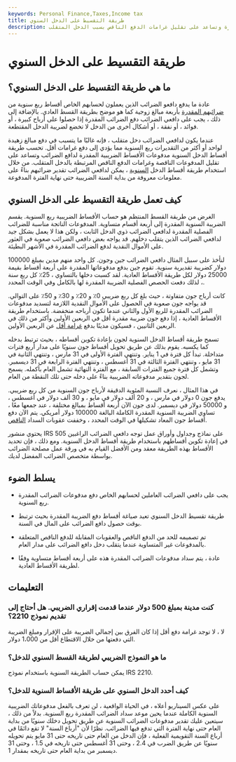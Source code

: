 ```yaml
---
keywords: Personal Finance,Taxes,Income tax
title: طريقة التقسيط على الدخل السنوي
description: طريقة القسط السنوي للدخل تحسب مدفوعات الضرائب المقدرة وتساعد على تقليل غرامات الدفع الناقص بسبب الدخل المتقلب.
---
```


# طريقة التقسيط على الدخل السنوي
## ما هي طريقة التقسيط على الدخل السنوي؟

عادة ما يدفع دافعو الضرائب الذين يعملون لحسابهم الخاص أقساط ربع سنوية من [ضرائبهم المقدرة](/estimated-tax) بأربعة مبالغ زوجية كما هو موضح بطريقة القسط العادي. بالإضافة إلى ذلك ، يجب على دافعي الضرائب دفع الضرائب المقدرة إذا حصلوا على أرباح كبيرة ، أو فوائد ، أو نفقة ، أو أشكال أخرى من الدخل لا تخضع لضريبة الدخل المقتطعة.

عندما يكون لدافعي الضرائب دخل متقلب ، فإنه غالبًا ما يتسبب في دفع مبالغ زهيدة لواحد أو أكثر من التقديرات ربع السنوية مما يؤدي إلى دفع غرامات أقل. تحسب طريقة أقساط الدخل السنوية مدفوعات الأقساط الضريبية المقدرة لدافع الضرائب وتساعد على تقليل المدفوعات الناقصة وغرامات الدفع الناقص المرتبطة بالدخل المتقلب. من خلال استخدام طريقة أقساط الدخل [السنوية](/annualize) ، يمكن لدافعي الضرائب تقدير ضرائبهم بناءً على معلومات معروفة من بداية السنة الضريبية حتى نهاية الفترة المدفوعة.

## كيف تعمل طريقة التقسيط على الدخل السنوي

الغرض من طريقة القسط المنتظم هو حساب الأقساط الضريبية ربع السنوية. يقسم الضريبة السنوية المقدرة إلى أربعة أقسام متساوية. المدفوعات الناتجة مناسبة للضرائب الفصلية المقدرة لدافعي الضرائب ذوي الدخل الثابت ، ولكن هذا لا يعمل بشكل جيد لدافعي الضرائب الذين يتقلب دخلهم. قد يواجه بعض دافعي الضرائب صعوبة في العثور على الأموال النقدية لدفع الضرائب المقدرة في الأشهر البطيئة.

لنأخذ على سبيل المثال دافعي الضرائب جين وجون. كل واحد منهم مدين بمبلغ 100000 دولار كضريبة تقديرية سنوية. تقوم جين بدفع مدفوعاتها المقدرة على أربعة أقساط بقيمة 25000 دولار لكل طريقة الأقساط العادية. لقد كسبت دخلها بالتساوي ، 25٪ كل ربع سنة ، لذلك دفعت الحصص الفصلية الضريبة المقدرة لها بالكامل وفي الوقت المحدد.

كانت أرباح جون متفاوتة ، حيث بلغ كل ربع ضريبي 0٪ و 20٪ و 30٪ و 50٪ على التوالي. قد يواجه جون صعوبة في الحصول على الأموال النقدية اللازمة لتسديد مدفوعات الضرائب المقدرة للربع الأول والثاني عندما تكون أرباحه منخفضة. باستخدام طريقة الأقساط العادية ، إذا دفع جون ضريبة مقدرة أقل في الربعين الأولين وأكثر من ذلك في الربعين الثانيين ، فسيكون مدينًا بدفع [غرامة أقل](/underpaymentpenalty) عن الربعين الأولين.

تسمح طريقة أقساط الدخل السنوية لجون بإعادة تكوين أقساطه ، بحيث ترتبط بدخله كما يكسبه. يقوم بذلك عن طريق تحويل أقساط جون سنويًا على مدار أربع فترات متداخلة. تبدأ كل فترة في 1 يناير. وتنتهي الفترة الأولى في 31 مارس ، وتنتهي الثانية في 31 مايو ، وتنتهي الفترة الثالثة في 31 أغسطس ، وتنتهي الفترة الرابعة في 31 ديسمبر. وتشمل كل فترة جميع الفترات السابقة ، مع الفترة النهائية تشمل العام بأكمله. يسمح لجون بتقدير مدفوعاته الضريبية بناءً على دخله حتى تلك النقطة من العام.

في هذا المثال ، نعرف النسبة المئوية الدقيقة لأرباح جون السنوية من كل ربع ضريبي. يدفع جون 0 دولار في مارس ، و 20 ألف دولار في مايو ، و 30 ألف دولار في أغسطس ، و 50000 دولار في ديسمبر. لدى جون الآن أربعة أقساط بمبالغ مختلفة ، عند جمعها معًا ، تساوي الضريبة السنوية المقدرة الكاملة البالغة 100000 دولار أمريكي. يتم الآن دفع أقساط جون المعاد تشكيلها في الوقت المحدد ، وخففت عقوبات السداد [الناقص](/abatement).

يحتوي منشور IRS 505 على نماذج وجداول وأوراق عمل توجه دافعي الضرائب الراغبين في إعادة تكوين أقساطهم باستخدام طريقة أقساط الدخل السنوية. ومع ذلك ، فإن تحديد الأقساط بهذه الطريقة معقد ومن الأفضل القيام به في ورقة عمل مصلحة الضرائب بواسطة متخصص الضرائب المفضل لديك.

## يسلط الضوء

- يجب على دافعي الضرائب العاملين لحسابهم الخاص دفع مدفوعات الضرائب المقدرة ربع السنوية.

- طريقة تقسيط الدخل السنوي تعيد صياغة أقساط دفع الضريبة المقدرة بحيث ترتبط بوقت حصول دافع الضرائب على المال في السنة.

- تم تصميمه للحد من الدفع الناقص والعقوبات المقابلة للدفع الناقص المتعلقة بالمدفوعات غير المتساوية عندما يتقلب دخل دافع الضرائب على مدار العام.

- عادة ، يتم سداد مدفوعات الضرائب المقدرة هذه على أربعة أقساط متساوية وفقًا لطريقة الأقساط العادية.

## التعليمات

### كنت مدينة بمبلغ 500 دولار عندما قدمت إقراري الضريبي. هل أحتاج إلى تقديم نموذج 2210؟

لا ، لا توجد غرامة دفع أقل إذا كان الفرق بين إجمالي الضريبة على الإقرار ومبلغ الضريبة التي دفعتها من خلال الاقتطاع أقل من 1،000 دولار.

### ما هو النموذج الضريبي لطريقة القسط السنوي للدخل؟

يمكن حساب الطريقة السنوية باستخدام نموذج IRS 2210.

### كيف أحدد الدخل السنوي على طريقة الأقساط السنوية للدخل؟

على عكس السيناريو أعلاه ، في الحياة الواقعية ، لن تعرف بالفعل مدفوعاتك الضريبية السنوية الكاملة عندما يحين موعد سداد الضرائب المقدرة ربع السنوية. بدلاً من ذلك ، سيتعين عليك تقدير مدفوعات الضرائب السنوية عن طريق تحويل دخلك سنويًا من بداية العام حتى نهاية الفترة التي تدفع فيها الضرائب. نظرًا لأن "أرباع السنة" لا تقع دائمًا في أرباع السنة التقويمية الفعلية ، فإن الدخل من العام حتى تاريخه حتى 31 مايو يتم تحويله سنويًا عن طريق الضرب في 2.4 ، وحتى 31 أغسطس حتى تاريخه في 1.5 ، وحتى 31 ديسمبر من بداية العام حتى تاريخه بمقدار 1.

